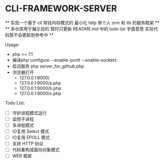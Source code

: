 # CLI-FRAMEWORK-SERVER

** 实现一个基于 cli 常驻内存模式的 最小化 http 带个人 orm 和 lib 的服务框架 **
** 本仓库用于展示目的 暂时只更新 README.md 中的 todo list 字面意思 实际代码暂不会更新到参考中 **

Usage:
- php >= 7.1
- 编译php configure --enable-pcntl --enable-sockets
- 启动服务 php server_for_github.php
- 浏览器打开
  - 127.0.0.1:9000/
  - 127.0.0.1:9000/a.php
  - 127.0.0.1:9000/b.php
  - 127.0.0.1:9000/c.php

Todo List:
- [ ] 守护进程模式运行
- [ ] 监控子进程
- [ ] 多进程模式
- [ ] IO复用 Select 模式
- [ ] IO复用 EPOLL 模式
- [ ] 支持 HTTP 协议
- [ ] 代码重构成面向对象模式
- [ ] WEB 框架
